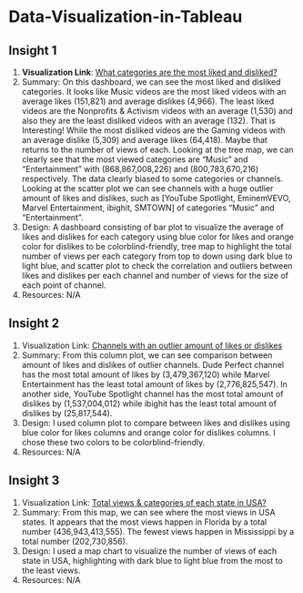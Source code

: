 # Data-Visualization-in-Tableau


## Insight 1
1. **Visualization Link**: [What categories are the most liked and disliked?](https://public.tableau.com/views/Whatcategoriesarethemostlikedanddisliked_16692756922720/Dashboard1?:language=en-US&publish=yes&:display_count=n&:origin=viz_share_link)
2. Summary: On this dashboard, we can see the most liked and disliked
categories. It looks like Music videos are the most liked videos with
an average likes (151,821) and average dislikes (4,966).
The least liked videos are the Nonprofits & Activism videos with an
average (1,530) and also they are the least disliked videos with an
average (132). That is Interesting!
While the most disliked videos are the Gaming videos with an
average dislike (5,309) and average likes (64,418).
Maybe that returns to the number of views of each. Looking at the
tree map, we can clearly see that the most viewed categories are
“Music” and “Entertainment” with (868,867,008,226) and
(800,783,670,216) respectively.
The data clearly biased to some categories or channels.
Looking at the scatter plot we can see channels with a huge outlier
amount of likes and dislikes, such as [YouTube Spotlight,
EminemVEVO, Marvel Entertainment, ibighit, SMTOWN] of
categories “Music” and “Entertainment”.
3. Design: A dashboard consisting of bar plot to visualize the average of
likes and dislikes for each category using blue color for likes and
orange color for dislikes to be colorblind-friendly, tree map to
highlight the total number of views per each category from top to
down using dark blue to light blue, and scatter plot to check the
correlation and outliers between likes and dislikes per each channel
and number of views for the size of each point of channel.
4. Resources: N/A

## Insight 2
1. Visualization Link: [Channels with an outlier amount of likes or dislikes](https://public.tableau.com/views/Channelswithanoutlieramountoflikesordislikes/Comparisonbetweenlikesvsdislikeperoutlieredchannel?:language=en-US&:display_count=n&:origin=viz_share_link)
2. Summary: From this column plot, we can see comparison between
amount of likes and dislikes of outlier channels.
Dude Perfect channel has the most total amount of likes by
(3,479,367,120) while Marvel Entertainment has the least total
amount of likes by (2,776,825,547).
In another side, YouTube Spotlight channel has the most total
amount of dislikes by (1,537,004,012) while ibighit has the least total
amount of dislikes by (25,817,544).
3. Design: I used column plot to compare between likes and dislikes
using blue color for likes columns and orange color for dislikes
columns. I chose these two colors to be colorblind-friendly.
4. Resources: N/A

## Insight 3
1. Visualization Link: [Total views & categories of each state in USA?](https://public.tableau.com/views/TotalviewscategoriesofeachstateinUSA/NumberofviewsofeachstateinUSA?:language=en-US&:display_count=n&:origin=viz_share_link)
2. Summary: From this map, we can see where the most views in USA
states. It appears that the most views happen in Florida by a total
number (436,943,413,555).
The fewest views happen in Mississippi by a total number
(202,730,856).
3. Design: I used a map chart to visualize the number of views of each
state in USA, highlighting with dark blue to light blue from the most
to the least views.
4. Resources: N/A
